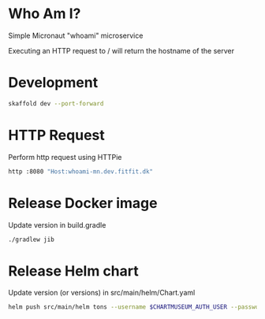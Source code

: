 # Who Am I?
Simple Micronaut "whoami" microservice

Executing an HTTP request to / will return the hostname of the server

# Development
```bash
skaffold dev --port-forward
```

# HTTP Request
Perform http request using HTTPie

```bash
http :8080 "Host:whoami-mn.dev.fitfit.dk"
```

# Release Docker image
Update version in build.gradle

```bash
./gradlew jib
```

# Release Helm chart
Update version (or versions) in src/main/helm/Chart.yaml

```bash
helm push src/main/helm tons --username $CHARTMUSEUM_AUTH_USER --password $CHARTMUSEUM_AUTH_PASS
```
